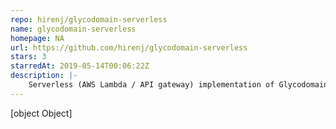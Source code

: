 ```yaml
---
repo: hirenj/glycodomain-serverless
name: glycodomain-serverless
homepage: NA
url: https://github.com/hirenj/glycodomain-serverless
stars: 3
starredAt: 2019-05-14T00:06:22Z
description: |-
    Serverless (AWS Lambda / API gateway) implementation of Glycodomain data protocol
---
```


[object Object]
